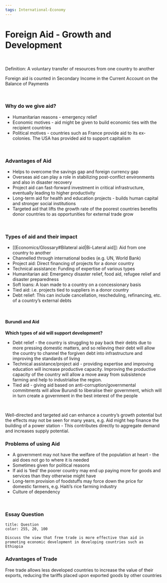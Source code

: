 ```yaml
---
tags: International-Economy
---
```


# Foreign Aid - Growth and Development

</br>

Definition: A voluntary transfer of resources from one country to another

Foreign aid is counted in Secondary Income in the Current Account on the Balance of Payments

</br>

### Why do we give aid?

- Humanitarian reasons - emergency relief
- Economic motives - aid might be given to build economic ties with the recipient countries
- Political motives - countries such as France provide aid to its ex-colonies. The USA has provided aid to support capitalism

</br>

### Advantages of Aid

- Helps to overcome the savings gap and foreign currency gap
- Overseas aid can play a role in stabilizing post-conflict environments and also in disaster recovery
- Project aid can fast-forward investment in critical infrastructure, eventually leading to higher productivity
- Long-term aid for health and education projects - builds human capital and stronger social institutions
- Targeted aid that lifts the growth rate of the poorest countries benefits donor countries to as opportunities for external trade grow

</br>

### Types of aid and their impact

- [[Economics/Glossary#Bilateral aid|Bi-Lateral aid]]: Aid from one country to another
- Channelled through international bodies (e.g. UN, World Bank)
- Project aid: Direct financing of projects for a donor country
- Technical assistance: Funding of expertise of various types
- Humanitarian aid: Emergency disaster relief, food aid, refugee relief and disaster preparedness
- Soft loans: A loan made to a country on a concessionary basis
- Tied aid: i.e. projects tied to suppliers in a donor country
- Debt relief: This can include cancellation, rescheduling, refinancing, etc. of a country’s external debts
</br>

#### Burundi and Aid

**Which types of aid will support development?**

- Debt relief - the country is struggling to pay back their debts due to more pressing domestic matters, and so relieving their debt will allow the country to channel the forgiven debt into infrastructure and improving the standards of living
- Technical assistance/project aid - providing expertise and improving education will increase productive capacity. Improving the productive capacity of the country will allow a move away from subsistence farming and help to industrialise the region.
- Tied aid - giving aid based on anti-corruption/governmental commitments will allow Burundi to liberalise their government, which will in turn create a government in the best interest of the people

</br>

Well-directed and targeted aid can enhance a country’s growth potential but the effects may not be seen for many years, e.g. Aid might hep finance the building of a power station - This contributes directly to aggregate demand and increases supply potential.
</br>

### Problems of using Aid

- A government may not have the welfare of the population at heart - the aid does not go to where it is needed
- Sometimes given for political reasons
- If aid is ‘tied’ the poorer country may end up paying more for goods and services than they otherwise might have
- Long-term provision of foodstuffs may force down the price for domestic farmers, e.g. Haiti’s rice farming industry
- Culture of dependency

</br>

### Essay Question

```ad-question
title: Question
color: 255, 20, 100

Discuss the view that free trade is more effective than aid in promoting economic development in developing countries such as Ethiopia
```


### Advantages of Trade

Free trade allows less developed countries to increase the value of their exports, reducing the tariffs placed upon exported goods by other countries

